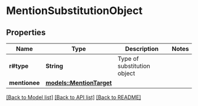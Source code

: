 # MentionSubstitutionObject

## Properties

Name | Type | Description | Notes
------------ | ------------- | ------------- | -------------
**r#type** | **String** | Type of substitution object | 
**mentionee** | [**models::MentionTarget**](MentionTarget.md) |  | 

[[Back to Model list]](../README.md#documentation-for-models) [[Back to API list]](../README.md#documentation-for-api-endpoints) [[Back to README]](../README.md)


